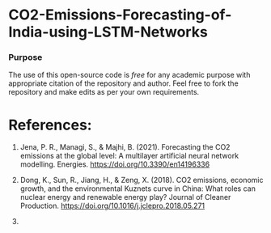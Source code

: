 # CO2-Emissions-Forecasting-of-India-using-LSTM-Networks

### Purpose
The use of this open-source code is _free_ for any academic purpose with appropriate citation of the repository and author. Feel free to fork the repository and make edits as per your own requirements.

# References:
1. Jena, P. R., Managi, S., & Majhi, B. (2021). Forecasting the CO2 emissions at the global level: A multilayer artificial neural network modelling. Energies. https://doi.org/10.3390/en14196336

2. Dong, K., Sun, R., Jiang, H., & Zeng, X. (2018). CO2 emissions, economic growth, and the environmental Kuznets curve in China: What roles can nuclear energy and renewable energy play? Journal of Cleaner Production. https://doi.org/10.1016/j.jclepro.2018.05.271

3. 
